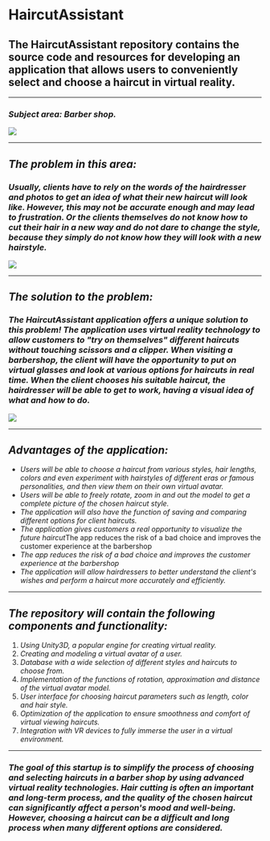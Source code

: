 # HaircutAssistant
## The HaircutAssistant repository contains the source code and resources for developing an application that allows users to conveniently select and choose a haircut in virtual reality.
______
### ***Subject area:*** *Barber shop.*

<img src="https://usercontent.one/wp/www.queenstownbarbers.com/wp-content/uploads/2018/01/about-us-image.jpg">

_____
## ***The problem in this area:***
### *Usually, clients have to rely on the words of the hairdresser and photos to get an idea of what their new haircut will look like. However, this may not be accurate enough and may lead to frustration. Or the clients themselves do not know how to cut their hair in a new way and do not dare to change the style, because they simply do not know how they will look with a new hairstyle.*

<img src="https://avatars.dzeninfra.ru/get-zen_doc/9367095/pub_641b5de8b1af950efd37f643_641c181950c0a2014408ea57/scale_1200">

______
## ***The solution to the problem:***
### *The HaircutAssistant application offers a unique solution to this problem! The application uses virtual reality technology to allow customers to "try on themselves" different haircuts without touching scissors and a clipper. When visiting a barbershop, the client will have the opportunity to put on virtual glasses and look at various options for haircuts in real time. When the client chooses his suitable haircut, the hairdresser will be able to get to work, having a visual idea of what and how to do.*

<img src="https://img.ixbt.site/live/topics/preview/00/03/89/15/ca8e9d8e4a.png">

_______
## ***Advantages of the application:***
+ *Users will be able to choose a haircut from various styles, hair lengths, colors and even experiment with hairstyles of different eras or famous personalities, and then view them on their own virtual avatar.*
+ *Users will be able to freely rotate, zoom in and out the model to get a complete picture of the chosen haircut style.*
+ *The application will also have the function of saving and comparing different options for client haircuts.*
+ *The application gives customers a real opportunity to visualize the future haircut*The app reduces the risk of a bad choice and improves the customer experience at the barbershop
+ *The app reduces the risk of a bad choice and improves the customer experience at the barbershop*
+ *The application will allow hairdressers to better understand the client's wishes and perform a haircut more accurately and efficiently.*
_______
## ***The repository will contain the following components and functionality:***
1. *Using Unity3D, a popular engine for creating virtual reality.*
2. *Creating and modeling a virtual avatar of a user.*
3. *Database with a wide selection of different styles and haircuts to choose from.*
4. *Implementation of the functions of rotation, approximation and distance of the virtual avatar model.*
5. *User interface for choosing haircut parameters such as length, color and hair style.*
6. *Optimization of the application to ensure smoothness and comfort of virtual viewing haircuts.*
7. *Integration with VR devices to fully immerse the user in a virtual environment.*
________
### *The goal of this startup is to simplify the process of choosing and selecting haircuts in a barber shop by using advanced virtual reality technologies. Hair cutting is often an important and long-term process, and the quality of the chosen haircut can significantly affect a person's mood and well-being. However, choosing a haircut can be a difficult and long process when many different options are considered.*

